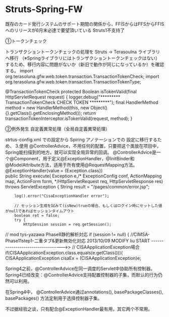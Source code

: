 # Struts-Spring-FW
既存のカード発行システムのサポート期間の関係から、FFISからはFFSからFFISへのリリースが6月末必達で要望頂いている
Struts1不支持了

①トークンチェック

トランザクショントークンチェックの処理を
Struts -> Terasoulna ライブラリへ移行
（※Springライブラリにはトランザクショントークンチェックはない）するため、移行内容に問題がないか（新旧で動作が同じになっているか）を確認する。
import org.terasoluna.gfw.web.token.transaction.TransactionTokenCheck;
import org.terasoluna.gfw.web.token.transaction.TransactionTokenType;

@TransactionTokenCheck
	protected Boolean isTokenValid(final HttpServletRequest request) {
		logger.debug("********* TransactionTokenCheck CHECK TOKEN *********");
		final HandlerMethod method = new HandlerMethod(this, new Object(){}.getClass().getEnclosingMethod());
		return transactionTokenInterceptor.isTokenValid(request, method);
	}
	
②例外発生	 自定義異常処理（全局自定義異常処理）

strtus-config.xml での設定から Spiring アノテーションでの
設定に移行するため、
3.使用 @ControllerAdvice，不用任何的配置，只要把这个类放在项目中，Spring能扫描到的地方。就可以实现全局异常的回调。
@ControllerAdvice是一个@Component，用于定义@ExceptionHandler，@InitBinder和@ModelAttribute方法，适用于所有使用@RequestMapping方法。
@ExceptionHandler(value = {Exception.class})	
	public String execute( Exception e,/* ExceptionConfig conf, ActionMapping map, ActionForm form, */HttpServletRequest req, HttpServletResponse res) throws ServletException {
		String result = "/pages/common/error.jsp";
		
		log().error("CisaExceptionHandler error");

		// セッション生成を試みて(isNew)trueの場合、もしくはログイン時にセットした値がnullであればセッションタイムアウト
		boolean ret = false;
		try {
			HttpSession session = req.getSession();
// mod tys-yazawa Phase8静的解析対応
			if (session != null) {
//CIMSA-Phase11step1-二重タブ&更新無効化対応 2013/10/09 MODIFY liu START ---------------------------------->>
				// CISAApplicationException場合
				if(CISAApplicationException.class.equals(e.getClass())){
					CISAApplicationException cisaEx = (CISAApplicationException)e;


Spring4之前，@ControllerAdvice在同一调度的Servlet中协助所有控制器。Spring4已经改变：@ControllerAdvice支持配置控制器的子集，而默认的行为仍然可以利用。

在Spring4中， @ControllerAdvice通过annotations(), basePackageClasses(), basePackages() 方法定制用于选择控制器子集。

不过据经验之谈，只有配合@ExceptionHandler最有用，其它两个不常用。
